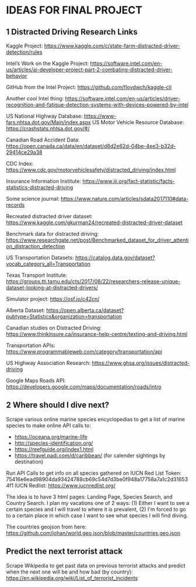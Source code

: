 # IDEAS FOR FINAL PROJECT

## 1 Distracted Driving Research Links

Kaggle Project: https://www.kaggle.com/c/state-farm-distracted-driver-detection/rules

Intel’s Work on the Kaggle Project: https://software.intel.com/en-us/articles/ai-developer-project-part-2-combating-distracted-driver-behavior

GitHub from the Intel Project: https://github.com/floydwch/kaggle-cli

Another cool Intel thing: https://software.intel.com/en-us/articles/driver-recognition-and-fatigue-detection-systems-with-devices-powered-by-intel

US National Highway Database: https://www-fars.nhtsa.dot.gov/Main/index.aspx 
US Motor Vehicle Resource Database: https://crashstats.nhtsa.dot.gov/#/ 

Canadian Road Accident Data: https://open.canada.ca/data/en/dataset/d8d2e62d-04be-4ee3-b32d-29414ce29a38 

CDC Index: https://www.cdc.gov/motorvehiclesafety/distracted_driving/index.html

Insurance Information Institute: https://www.iii.org/fact-statistic/facts-statistics-distracted-driving

Some science journal: https://www.nature.com/articles/sdata2017110#data-records

Recreated distracted driver dataset: https://www.kaggle.com/gkurman24/recreated-distracted-driver-dataset

Benchmark data for distracted driving: https://www.researchgate.net/post/Benchmarked_dataset_for_driver_attention_distraction_detection 

US Transportation Datasets: https://catalog.data.gov/dataset?vocab_category_all=Transportation

Texas Transport Institute: https://groups.tti.tamu.edu/cts/2017/08/22/researchers-release-unique-dataset-looking-at-distracted-drivers/

Simulator project: https://osf.io/c42cn/

Alberta Dataset: https://open.alberta.ca/dataset?pubtype=Statistics&organization=transportation 

Canadian studies on Distracted Driving: https://www.thinkinsure.ca/insurance-help-centre/texting-and-driving.html 

Transportation APIs: https://www.programmableweb.com/category/transportation/api

US Highway Association Research: https://www.ghsa.org/issues/distracted-driving

Google Maps Roads API: https://developers.google.com/maps/documentation/roads/intro 

## 2 Where should I dive next?

Scrape various online marine species encyclopedias to get a list of marine species to make online API calls to:
* https://oceana.org/marine-life
* http://species-identification.org/
* https://reefguide.org/index1.html
* https://travel.padi.com/d/caribbean/ (for calender sightings by destination)

Run API Calls to get info on all species gathered on IUCN Red List
Token: 75416e6ead98904da93424788cb69c54d7d3be0f948a17758a7a1c2d316534f1
IUCN Redlist: https://www.iucnredlist.org/

The idea is to have 3 html pages: Landing Page, Species Search, and Country Search. I plan my vacations one of 2 ways: (1) Either I want to see a certain species and I will travel to where it is prevalent, (2) I'm forced to go to a certain place in which case I want to see what species I will find diving.

The countries geojson from here:
https://github.com/johan/world.geo.json/blob/master/countries.geo.json

## Predict the next terrorist attack

Scrape Wikipedia to get past data on previous terrorist attacks and predict when the next one will be and how bad (by country): https://en.wikipedia.org/wiki/List_of_terrorist_incidents






